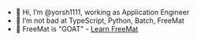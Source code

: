 - 👋 Hi, I’m @yorsh1111, working as Application Engineer
- 👀 I’m not bad at TypeScript, Python, Batch, FreeMat
- 🐐 FreeMat is "GOAT" - [Learn FreeMat](https://freemat.sourceforge.net/)
<!---
garir1111/garir1111 is a ✨ special ✨ repository because its `README.md` (this file) appears on your GitHub profile.
You can click the Preview link to take a look at your changes.
--->
